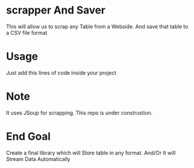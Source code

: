 # scrapper And Saver
This will allow us to scrap any Table from a Webside. And save that table to a CSV file format

# Usage 
Just add this lines of code inside your project

# Note
It uses JSoup for scrapping.
This repo is under construstion.

# End Goal
Create a final library which will Store table in any format.
And/Or It will Stream Data Automatically
